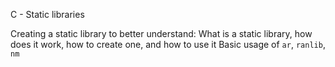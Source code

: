 C - Static libraries

Creating a static library to better understand:
What is a static library, how does it work, how to create one, and how to use it
Basic usage of `ar`, `ranlib`, `nm`